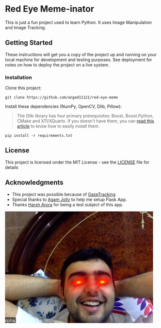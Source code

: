 # Red Eye Meme-inator

This is just a fun project used to learn Python. It uses Image Manipulation and Image Tracking.

## Getting Started

These instructions will get you a copy of the project up and running on your local machine for development and testing purposes. See deployment for notes on how to deploy the project on a live system.


### Installation

Clone this project:

```
git clone https://github.com/angad11121/red-eye-meme
```

Install these dependencies (NumPy, OpenCV, Dlib, Pillow):
> The Dlib library has four primary prerequisites: Boost, Boost.Python, CMake and X11/XQuartx. If you doesn't have them, you can [read this article](https://www.pyimagesearch.com/2017/03/27/how-to-install-dlib/) to know how to easily install them.

```
pip install -r requirements.txt
```

## License

This project is licensed under the MIT License - see the [LICENSE](LICENSE) file for details

## Acknowledgments

* This project was possible because of [GazeTracking](https://github.com/antoinelame/GazeTracking)
* Special thanks to [Agam Jolly](https://github.com/agamjolly) to help me setup Flask App.
* Thanks [Harsh Arora](https://github.com/harsharora21) for being a test subject of this app.

![Demo](https://github.com/angad11121/red-eye-meme/blob/master/src/final_img/harss.jpg)
